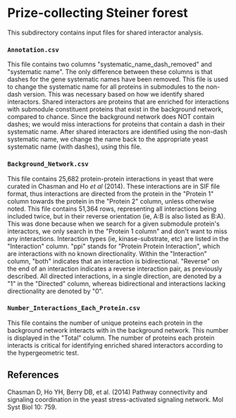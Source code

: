 # Prize-collecting Steiner forest
This subdirectory contains input files for shared interactor analysis.

### `Annotation.csv`
This file contains two columns "systematic_name_dash_removed" and "systematic
name". The only difference between these columns is that dashes for the gene
systematic names have been removed. This file is used to change the systematic
name for all proteins in submodules to the non-dash version. This was necessary
based on how we identify shared interactors. Shared interactors are proteins
that are enriched for interactions with submodule constituent proteins that
exist in the background network, compared to chance. Since the background
network does NOT contain dashes; we would miss interactions for proteins that
contain a dash in their systematic name. After shared interactors are identified
using the non-dash systematic name, we change the name back to the appropriate
yeast systematic name (with dashes), using this file.  

### `Background_Network.csv`
This file contains 25,682 protein-protein interactions in yeast that were
curated in Chasman and Ho *et al* (2014). These interactions are in SIF file
format, thus interactions are directed from the protein in the "Protein 1"
column towards the protein in the "Protein 2" column, unless otherwise noted.
This file contains 51,364 rows, representing all interactions being included
twice, but in their reverse orientation (ie, A:B is also listed as B:A). This
was done because when we search for a given submodule protein's interactors, we
only search in the "Protein 1 column" and don't want to miss any interactions.
Interaction types (ie, kinase-substrate, etc) are listed in the "Interaction"
column. "ppi" stands for "Protein Protein Interaction", which are interactions
with no known directionality. Within the "Interaction" column, "both" indicates
that an interaction is bidirectional. "Reverse" on the end of an interaction
indicates a reverse interaction pair, as previously described. All directed
interactions, in a single direction, are denoted by a "1" in the "Directed"
column, whereas bidirectional and interactions lacking directionality are
denoted by "0".

### `Number_Interactions_Each_Protein.csv`
This file contains the number of unique proteins each protein in the background
network interacts with in the background network. This number is displayed in
the "Total" column. The number of proteins each protein interacts is critical
for identifying enriched shared interactors according to the hypergeometric
test.

## References
Chasman D, Ho YH, Berry DB, et al. (2014) Pathway connectivity and signaling
coordination in the yeast stress-activated signaling network. Mol Syst Biol 10: 759.
